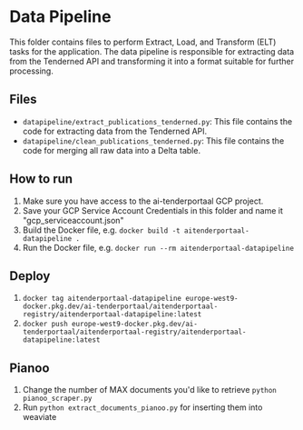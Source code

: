 # Data Pipeline

This folder contains files to perform Extract, Load, and Transform (ELT) tasks for the application. The data pipeline is responsible for extracting data from the Tenderned API and transforming it into a format suitable for further processing.

## Files

- `datapipeline/extract_publications_tenderned.py`: This file contains the code for extracting data from the Tenderned API.
- `datapipeline/clean_publications_tenderned.py`: This file contains the code for merging all raw data into a Delta table.

## How to run

1. Make sure you have access to the ai-tenderportaal GCP project.
1. Save your GCP Service Account Credentials in this folder and name it "gcp_serviceaccount.json"
1. Build the Docker file, e.g. `docker build -t aitenderportaal-datapipeline .`
1. Run the Docker file, e.g. `docker run --rm aitenderportaal-datapipeline`

## Deploy
1. `docker tag aitenderportaal-datapipeline europe-west9-docker.pkg.dev/ai-tenderportaal/aitenderportaal-registry/aitenderportaal-datapipeline:latest`
1. `docker push europe-west9-docker.pkg.dev/ai-tenderportaal/aitenderportaal-registry/aitenderportaal-datapipeline:latest`

## Pianoo
1. Change the number of MAX documents you'd like to retrieve `python pianoo_scraper.py`
2. Run `python extract_documents_pianoo.py` for inserting them into weaviate